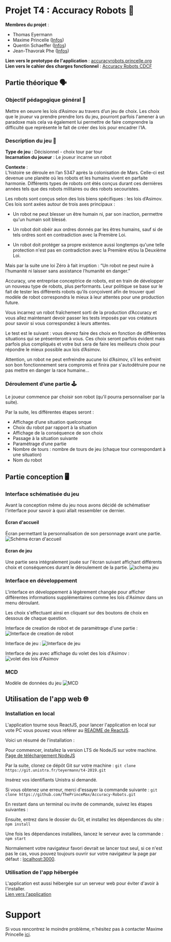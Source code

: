 # Projet T4 : Accuracy Robots  🤖

**Membres du projet** : 
 - Thomas Eyermann
 - Maxime Princelle ([Infos](https://princelle.org))
 - Quentin Schaeffer ([Infos](https://quentinschaeffer.fr))
 - Jean-Thavorak Phe ([Infos](https://www.linkedin.com/in/jean-thavorak-phe-a648b1174/))

**Lien vers le prototype de l'application** : [accuracyrobots.princelle.org](https://accuracyrobots.princelle.org)  
**Lien vers le cahier des charges fonctionnel** : [Accuracy Robots CDCF](https://docs.google.com/document/d/16tri5rYo8iuTnbidY36FoNQXZASV9LYmXdTJKN8FSlw/edit?usp=sharing)

## Partie théorique  🗣

### Objectif pédagogique général  📍

Mettre en oeuvre les lois d’Asimov au travers d’un jeu de choix.
Les choix que le joueur va prendre prendre lors du jeu, pourront parfois l'amener à un paradoxe mais cela va également lui permettre de faire comprendre la difficulté que représente le fait de créer des lois pour encadrer l’IA.


### Description du jeu  📃
**Type de jeu** :  Décisionnel - choix tour par tour   
**Incarnation du joueur** : Le joueur incarne un robot  

**Contexte** :  
L’histoire se déroule en l’an 5347 après la colonisation de Mars. Celle-ci est devenue une planète où les robots et les humains vivent en parfaite harmonie. Différents types de robots ont étés conçus durant ces dernières années tels que des robots militaires ou des robots secouristes.

Les robots sont conçus selon des lois biens spécifiques : les lois d’Asimov.
Ces lois sont axées autour de trois axes principaux :

- Un robot ne peut blesser un être humain ni, par son inaction, permettre qu'un humain soit blessé.

- Un robot doit obéir aux ordres donnés par les êtres humains, sauf si de tels ordres sont en contradiction avec la Première Loi.

- Un robot doit protéger sa propre existence aussi longtemps qu'une telle protection n'est pas en contradiction avec la Première et/ou la Deuxième Loi.

Mais par la suite une loi Zéro à fait irruption : “Un robot ne peut nuire à l’humanité ni laisser sans assistance l’humanité en danger.”

Accuracy, une entreprise conceptrice de robots, est en train de développer un nouveau type de robots, plus performants.
Leur politique se base sur le fait de tester les différents robots qu’ils conçoivent afin de trouver quel modèle de robot correspondra le mieux à leur attentes pour une production future.

Vous incarnez un robot fraîchement sorti de la production d’Accuracy et vous allez maintenant devoir passer les tests imposés par vos créateurs pour savoir si vous correspondez à leurs attentes.

Le test est le suivant : vous devrez faire des choix en fonction de différentes situations qui se présenteront à vous. Ces choix seront parfois évident mais parfois plus compliqués et votre but sera de faire les meilleurs choix pour répondre le mieux possible aux lois d’Asimov.

Attention, un robot ne peut enfreindre aucune loi d’Asimov, s’il les enfreint son bon fonctionnement sera compromis et finira par s'autodétruire pour ne pas mettre en danger la race humaine...


### Déroulement d’une partie  🕹
Le joueur commence par choisir son robot (qu’il pourra personnaliser par la suite).  

Par la suite, les différentes étapes seront :
* Affichage d’une situation quelconque  
* Choix du robot par rapport à la situation  
* Affichage de la conséquence de son choix  
* Passage à la situation suivante  
* Paramétrage d’une partie  
* Nombre de tours : nombre de tours de jeu (chaque tour correspondant à une situation)  
* Nom du robot

## Partie conception  🖥

### Interface schématisée du jeu  

Avant la conception même du jeu nous avons décidé de schématiser l'interface pour savoir à quoi allait ressembler ce dernier.

#### Écran d'accueil
Écran permettant la personnalisation de son personnage avant une partie.
![Schéma écran d'accueil](./ressources_readme/ecran_accueil.png)

#### Ecran de jeu
Une partie sera intégralement jouée sur l'écran suivant affichant différents choix et conséquences durant le déroulement de la partie.
![schema jeu](./ressources_readme/schema_jeu.png)

### Interface en développement

L'interface en développement à légèrement changée pour afficher différentes informations supplémentaires comme les lois d'Asimov dans un menu déroulant.

Les choix s'effectuant ainsi en cliquant sur des boutons de choix en dessous de chaque question.

Interface de creation de robot et de paramètrage d'une partie :
![Interface de creation de robot](./ressources_readme/interface_connexion.png)

Interface de jeu :
![Interface de jeu](./ressources_readme/interface_jeu.png)

Interface de jeu avec affichage du volet des lois d'Asimov :
![volet des lois d'Asimov](./ressources_readme/affichage_volet_lois.png)

### MCD
Modèle de données du jeu
![MCD](./ressources_readme/uml_t4_image.png)


## Utilisation de l'app web  🌐

### Installation en local
L'application tourne sous ReactJS, pour lancer l'application en local sur vote PC vous pouvez vous référer au [README de ReactJS](./README_BOOTSTRAP.md).

Voici un résumé de l'installation : 

Pour commencer, installez la version LTS de NodeJS sur votre machine.
[Page de téléchargement NodeJS](https://nodejs.org/fr/)

Par la suite, clonez ce dépôt Git sur votre machine :
```git clone https://git.unistra.fr/teyermann/t4-2019.git```

Insérez vos identifiants Unistra si demandé.

Si vous obtenez une erreur, merci d'essayer la commande suivante : 
```git clone https://github.com/ThePrinceMax/Accuracy-Robots.git```

En restant dans un terminal ou invite de commande, suivez les étapes suivantes :

Ensuite, entrez dans le dossier du Git, et installez les dépendances du site : 
```npm install```

Une fois les dépendances installées, lancez le serveur avec la commande : ```npm start```

Normalement votre navigateur favori devrait se lancer tout seul, si ce n'est pas le cas, vous pouvez toujours ouvrir sur votre navigateur la page par défaut : [localhost:3000](http://localhost:3000).

### Utilisation de l'app hébergée
L'application est aussi hébergée sur un serveur web pour éviter d'avoir à l'installer.  
[Lien vers l'application](https://accuracyrobots.princelle.org)

# Support
Si vous rencontrez le moindre problème, n'hésitez pas à contacter Maxime Princelle [ici](https://contact.princelle.org).
